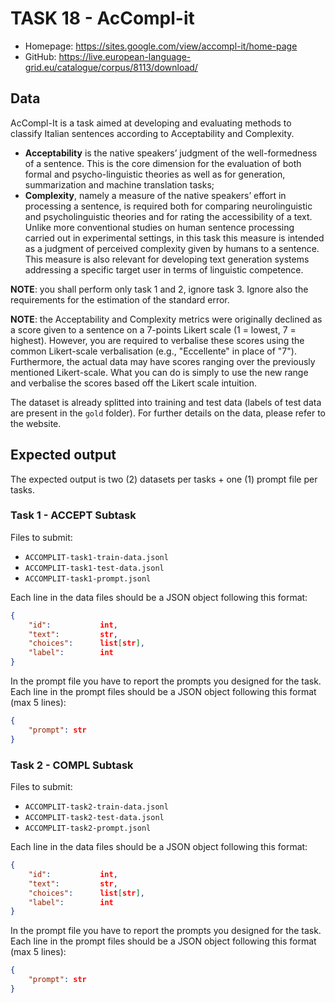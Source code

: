 # TASK 18 - AcCompl-it
- Homepage: https://sites.google.com/view/accompl-it/home-page
- GitHub: https://live.european-language-grid.eu/catalogue/corpus/8113/download/

## Data 
AcCompl-It is a task aimed at developing and evaluating methods to classify Italian sentences according to Acceptability and Complexity.
- **Acceptability** is the native speakers’ judgment of the well-formedness of a sentence. This is the core dimension for the evaluation of both formal and psycho-linguistic theories as well as for generation, summarization and machine translation tasks;
- **Complexity**, namely a measure of the native speakers’ effort in processing a sentence, is required both for comparing neurolinguistic and psycholinguistic theories and for rating the accessibility of a text. Unlike more conventional studies on human sentence processing carried out in experimental settings, in this task this measure is intended as a judgment of perceived complexity given by humans to a sentence. This measure is also relevant for developing text generation systems addressing a specific target user in terms of linguistic competence.

**NOTE**: you shall perform only task 1 and 2, ignore task 3. Ignore also the requirements for the estimation of the standard error.

**NOTE**: the Acceptability and Complexity metrics were originally declined as a score given to a sentence on a 7-points Likert scale (1 = lowest, 7 = highest).
However, you are required to verbalise these scores using the common Likert-scale verbalisation (e.g., "Eccellente" in place of "7"). 
Furthermore, the actual data may have scores ranging over the previously mentioned Likert-scale. 
What you can do is simply to use the new range and verbalise the scores based off the Likert scale intuition.

The dataset is already splitted into training and test data (labels of test data are present in the `gold` folder).
For further details on the data, please refer to the website. 

## Expected output

The expected output is two (2) datasets per tasks + one (1) prompt file per tasks.

### Task 1 - ACCEPT Subtask
Files to submit: 
- `ACCOMPLIT-task1-train-data.jsonl`
- `ACCOMPLIT-task1-test-data.jsonl`
- `ACCOMPLIT-task1-prompt.jsonl`

Each line in the data files should be a JSON object following this format:
```JSON
{
    "id":           int,
    "text":         str,
    "choices":      list[str],
    "label":        int
}
```

In the prompt file you have to report the prompts you designed for the task.
Each line in the prompt files should be a JSON object following this format (max 5 lines):
```JSON
{
    "prompt": str
}
```

### Task 2 - COMPL Subtask
Files to submit: 
- `ACCOMPLIT-task2-train-data.jsonl`
- `ACCOMPLIT-task2-test-data.jsonl`
- `ACCOMPLIT-task2-prompt.jsonl`

Each line in the data files should be a JSON object following this format:
```JSON
{
    "id":           int,
    "text":         str,
    "choices":      list[str],
    "label":        int
}
```

In the prompt file you have to report the prompts you designed for the task.
Each line in the prompt files should be a JSON object following this format (max 5 lines):
```JSON
{
    "prompt": str
}
```
